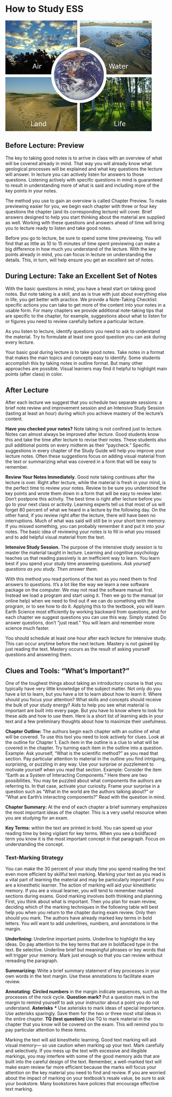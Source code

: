 # How to Study ESS

![](../.gitbook/assets/image%20%2836%29.png)

## Before Lecture: Preview

The key to taking good notes is to arrive in class with an overview of what will be covered already in mind. That way you will already know what geological processes will be explained and what key questions the lecture will answer. In lecture you can actively listen for answers to those questions. Listening actively with specific questions in mind is guaranteed to result in understanding more of what is said and including more of the key points in your notes.

 The method you use to gain an overview is called Chapter Preview. To make previewing easier for you, we begin each chapter with three or four key questions the chapter \(and its corresponding lecture\) will cover. Brief answers designed to help you start thinking about the material are supplied as well. Working with these questions and answers ahead of time will bring you to lecture ready to listen and take good notes.

Before you go to lecture, be sure to spend some time previewing. You will find that as little as 10 to 15 minutes of time spent previewing can make a big difference in how much you understand of the lecture. With the key points already in mind, you can focus in lecture on understanding the details. This, in turn, will help ensure you get an excellent set of notes.

## During Lecture: Take an Excellent Set of Notes

With the basic questions in mind, you have a head start on taking good notes. But note taking is a skill, and as is true with just about everything else in life, you get better with practice. We provide a Note-Taking Checklist: specific actions you can take to get more of the content into your notes in a usable form. For many chapters we provide additional note-taking tips that are specific to the chapter, for example, suggestions about what to listen for or figures you need to review carefully before a particular lecture.

As you listen to lecture, identify questions you need to ask to understand the material. Try to formulate at least one good question you can ask during every lecture.

Your basic goal during lecture is to take good notes. Take notes in a format that makes the main topics and concepts easy to identify. Some students accomplish this by taking notes in outline format. But many other approaches are possible. Visual learners may find it helpful to highlight main points \(after class\) in color.

## After Lecture

After each lecture we suggest that you schedule two separate sessions: a brief note review and improvement session and an Intensive Study Session \(lasting at least an hour\) during which you achieve mastery of the lecture’s content.

**Have you checked your notes?** Note taking is not confined just to lecture. Notes can almost always be improved after lecture. Good students know this and take the time after lecture to revise their notes. These students also pull additional points on every midterm as their “paycheck.” Specific suggestions in every chapter of the Study Guide will help you improve your lecture notes. Often these suggestions focus on adding visual material from the text or summarizing what was covered in a form that will be easy to remember.

**Review Your Notes Immediately.** Good note taking continues after the lecture is over. Right after lecture, while the material is fresh in your mind, is the perfect time to review your notes. Review to be sure you understood the key points and wrote them down in a form that will be easy to review later. Don’t postpone this activity. The best time is right after lecture before you go to your next class or activity. Learning experts tell us that most of us will forget 80 percent of what we heard in a lecture by the following day. On the other hand, if you review right after the lecture, there will have been no interruptions. Much of what was said will still be in your short term memory. If you missed something, you can probably remember it and put it into your notes. The basic idea of reviewing your notes is to fill in what you missed and to add helpful visual material from the text. 

**Intensive Study Session.** The purpose of the intensive study session is to master the material taught in lecture. Learning and cognitive psychology teaches us that reading passively is an inefficient way to learn. You learn best if you spend your study time answering questions. _Ask yourself questions as you study. Then answer them._

With this method you read portions of the text as you need them to find answers to questions. It’s a lot like the way we learn a new software package on the computer. We may not read the software manual first. Instead we load a program and start using it. Then we go to the manual \(or online help\) when we need to find out if we can do something with the program, or to see how to do it. Applying this to the textbook, you will learn Earth Science most efficiently by working backward from questions, and for each chapter we suggest questions you can use this way. Simply stated: Do answer questions, don’t “just read.” You will learn and remember more science much faster.

You should schedule at least one hour after each lecture for intensive study. This can occur anytime before the next lecture. Mastery is not gained by just reading the text. Mastery occurs as the result of asking yourself questions and answering them.



## Clues and Tools: “What’s Important?”

One of the toughest things about taking an introductory course is that you typically have very little knowledge of the subject matter. Not only do you have a lot to learn, but you have a lot to learn about how to learn it. Where should you focus your attention? What skills and concepts should receive the bulk of your study energy? Aids to help you see what material is important are built into every page. But you have to know where to look for these aids and how to use them. Here is a short list of learning aids in your text and a few preliminary thoughts about how to maximize their usefulness.

**Chapter Outline:** The authors begin each chapter with an outline of what will be covered. To use this tool you need to look actively for clues. Look at the outline for Chapter 1. Each item in the outline is a clue to what will be covered in the chapter. Try turning each item in the outline into a question. Example: Ask yourself, “What is the scientific method?” as you read that section. Pay particular attention to material in the outline you find intriguing, surprising, or puzzling in any way. Use your surprise or puzzlement to motivate yourself when you read that section. Example: Consider the item “Earth as a System of Interacting Components.” Here there are two possibilities. You may be puzzled about what components the authors are referring to. In that case, activate your curiosity. Frame your surprise in a question such as “What in the world are the authors talking about?” or “What are Earth’s interacting components?” Read with the question in mind. 

**Chapter Summary:** At the end of each chapter a brief summary emphasizes the most important ideas of the chapter. This is a very useful resource when you are studying for an exam.

**Key Terms:** within the text are printed in bold. You can speed up your reading time by being vigilant for key terms. When you see a boldfaced term you know it is the most important concept in that paragraph. Focus on understanding the concept.

### Text-Marking Strategy

You can make the 30 percent of your study time you spend reading the text even more efficient by skillful text marking. Marking your text as you read is a vital part of learning the material and may be particularly important if you are a kinesthetic learner. The action of marking will aid your kinesthetic memory. If you are a visual learner, you will tend to remember marked sections during exams. Good marking involves both thinking and planning. First, you think about what is important. Then you plan for exam review, deciding which of the marking techniques in the following table will best help you when you return to the chapter during exam review. Only then should you mark. The authors have already marked key terms in bold letters. You will want to add underlines, numbers, and annotations in the margin. 

**Underlining:** Underline important points. Underline to highlight the key ideas. Do pay attention to the key terms that are in boldfaced type in the text. Be selective. Underline brief but meaningful phrases or key words that will trigger your memory. Mark just enough so that you can review without rereading the paragraph.

**Summarizing:** Write a brief summary statement of key processes in your own words in the text margin. Use these annotations to facilitate exam review.

**Annotating**: **Circled numbers** in the margin indicate sequences, such as the processes of the rock cycle. **Question mark?** Put a question mark in the margin to remind yourself to ask your instructor about a point you do not understand. **Asterisks** _**\***_ Use asterisks to mark ideas of special importance. Use asterisks sparingly. Save them for the two or three most vital ideas in the entire chapter. **TQ \(test question\)** Use TQ to mark material in the chapter that you know will be covered on the exam. This will remind you to pay particular attention to these items.

Marking the text will aid kinesthetic learning. Good text marking will aid visual memory— so use caution when marking up your text. Mark carefully and selectively. If you mess up the text with excessive and illegible markings, you may interfere with some of the good memory aids that are built into the careful design of the text. Remember, a well-marked text will make exam review far more efficient because the marks will focus your attention on the key material you need to find and review. If you are worried about the impact of marking on your textbook’s resale value, be sure to ask your bookstore. Many bookstores have policies that encourage effective text marking.

